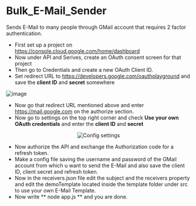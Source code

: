 # Bulk_E-Mail_Sender

Sends E-Mail to many people through GMail account that requires 2 factor authentication.

* First set up a project on https://console.cloud.google.com/home/dashboard
* Now under API and Serives, create an OAuth consent screen for that project
* Then go to Credentials and create a new OAuth Client ID.
* Set redirect URL to https://developers.google.com/oauthplayground and save the **client ID** and **secret** somewhere


![image](https://user-images.githubusercontent.com/89719149/187015148-57f0dee6-c22b-4107-9fc7-79fedca76fb4.png)


* Now go that redirect URL mentioned above and enter https://mail.google.com on the authorize section.
* Now go to settings on the top right corner and check **Use your own OAuth credentials** and enter the **client ID** and **secret**

<div align="center">
<img alt="Config settings" src=https://user-images.githubusercontent.com/89719149/187015297-52c35cc2-6b0c-4b96-97d2-e622c48e6e69.png>
</div>

* Now authorize the API and exchange the Authorization code for a refresh token.
* Make a config file saving the username and password of the GMail account from which u want to send the E-Mail and also save the client ID, client secret and refresh token.
* Now in the receivers.json file edit the subject and the receivers property and edit the demoTemplate located inside the template folder under src to use your own E-Mail Template.
* Now write ** node app.js ** and you are done.
